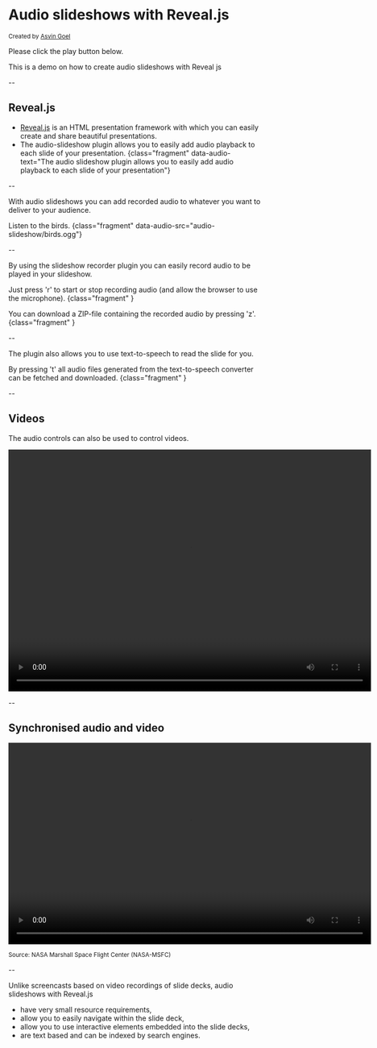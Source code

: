 # Audio slideshows with Reveal.js

<small>Created by <a href="http://www.telematique.eu" >Asvin Goel</a></small>
				
                
Please click the play button below.
<aside class="notes">
    This is a demo on how to create audio slideshows with Reveal js
</aside>

--

<!-- .slide: data-audio-text="Reveal js is an HTML presentation framework with which you can easily create and share beautiful presentations" -->

## Reveal.js

*   [Reveal.js](http://lab.hakim.se/reveal-js/) is an HTML presentation framework with which you can easily create and share beautiful presentations.
*   The audio-slideshow plugin allows you to easily add audio playback to each slide of your presentation. {class="fragment" data-audio-text="The audio slideshow plugin allows you to easily add audio playback to each slide of your presentation"}

--

<!-- .slide: data-background="audio-slideshow/jungle.jpg" data-audio-text="With audio slideshows you can add recorded audio to whatever you want to deliver to your audience" -->

With audio slideshows you can add recorded audio to whatever you want to deliver to your audience. 

Listen to the birds. {class="fragment" data-audio-src="audio-slideshow/birds.ogg"}

--

<!-- .slide: data-background="jungle.jpg" data-audio-text="By using the slideshow-recorder plugin you can easily record audio to be played in your slideshow" -->

By using the slideshow recorder plugin you can easily record audio to be played in your slideshow. 

Just press 'r' to start or stop recording audio (and allow the browser to use the microphone). {class="fragment" }

You can download a ZIP-file containing the recorded audio by pressing 'z'. {class="fragment" }

--

<!-- .slide: data-background="jungle.jpg" data-audio-text="The plugin also allows you to use text-to-speech to reed the slide for you" -->

The plugin also allows you to use text-to-speech to read the slide for you.

By pressing 't' all audio files generated from the text-to-speech converter can be fetched and downloaded. {class="fragment" }

--

<!-- .slide: data-audio-text="The controls of the audio slideshow plugin can also be used to control embedded videos" -->

## Videos

The audio controls can also be used to control videos.	
					
<p class="fragment">
<video width="720" height="480" preload="auto" data-audio-controls src="https://upload.wikimedia.org/wikipedia/commons/transcoded/1/18/Big_Buck_Bunny_Trailer_1080p.ogv/Big_Buck_Bunny_Trailer_1080p.ogv.360p.vp9.webm">
</video>
</p>		

--

<!-- .slide: data-audio-text="If a video is provided together with an audio file, the controls of the audio slideshow plugin allow you to run audio and video simultaneously." -->

## Synchronised audio and video

<p>
    <video width="720" height="400" preload="auto" data-audio-controls src="https://upload.wikimedia.org/wikipedia/commons/2/29/Moon_transit_of_sun_large.ogv">
    </video>
</p>
<small>Source: NASA Marshall Space Flight Center (NASA-MSFC)</a>
</small>

--

<!-- .slide: data-audio-text="Unlike screencasts based on video recordings of slide decks, audio slideshows with reveal js have very small resource requirements, and they allow you to easily navigate within the slide deck and to use interactive elements. Furthermore, audio slideshows are text based and can be indexed by search engines" -->

Unlike screencasts based on video recordings of slide decks, audio slideshows with Reveal.js

*   have very small resource requirements,
*   allow you to easily navigate within the slide deck,
*   allow you to use interactive elements embedded into the slide decks,
*   are text based and can be indexed by search engines.